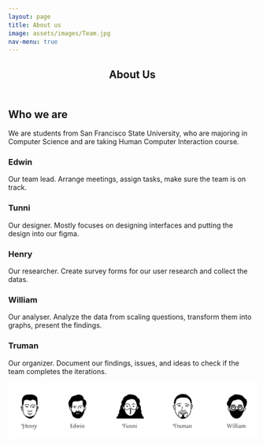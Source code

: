 ```yaml
---
layout: page
title: About us
image: assets/images/Team.jpg
nav-menu: true
---
```


<!-- Main -->
<div id="main" class="alt">

<!-- One -->
<section id="one">
	<div class="inner">
		<header class="major">
			<h1>About Us</h1>
		</header>

<!-- Content -->

<h2 id="content">Who we are</h2>
<p>We are students from San Francisco State University, who are majoring in Computer Science and are taking Human Computer Interaction course.</p>
		
<div class="row">
	<div class="6u 12u$(small)">
		<h3>Edwin</h3>
		<p>Our team lead. Arrange meetings, assign tasks, make sure the team is on track.</p>
	</div>
	<div class="6u 12u$(small)">
		<h3>Tunni</h3>
		<p>Our designer. Mostly focuses on designing interfaces and putting the design into our figma.</p>
	</div>
	<div class="6u 12u$(small)">
		<h3>Henry</h3>
		<p>Our researcher. Create survey forms for our user research and collect the datas.</p>
	</div>
	<div class="6u 12u$(small)">
		<h3>William</h3>
		<p>Our analyser. Analyze the data from scaling questions, transform them into graphs, present the findings.</p>
	</div>
	<div class="6u 12u$(small)">
		<h3>Truman</h3>
		<p>Our organizer. Document our findings, issues, and ideas to check if the team completes the iterations.</p>
	</div>
</div>

<img src="assets/images/Screen Shot 2022-05-18 at 3.30.41 PM.png">
</div>
</section>

</div>
